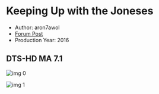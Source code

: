 # Keeping Up with the Joneses

* Author: aron7awol
* [Forum Post](https://www.avsforum.com/threads/bass-eq-for-filtered-movies.2995212/post-56746234)
* Production Year: 2016

## DTS-HD MA 7.1

![img 0](https://fanart.tv/fanart/movies/331313/moviethumb/keeping-up-with-the-joneses-580f470ec7902.jpg)

![img 1](https://i.imgur.com/zeg2NHY.png)

